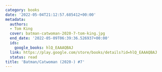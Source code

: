 ```yaml
---
category: books
date: '2022-05-04T21:12:57.685412+00:00'
metadata:
  authors:
  - Tom King
  cover: batman-catwoman-2020-7-tom-king.jpg
  end_date: '2022-05-09T06:39:36.526937+00:00'
  ids:
    google_books: hlQ_EAAAQBAJ
  link: https://play.google.com/store/books/details?id=hlQ_EAAAQBAJ
  status: read
title: 'Batman/Catwoman (2020-) #7'
---
```

